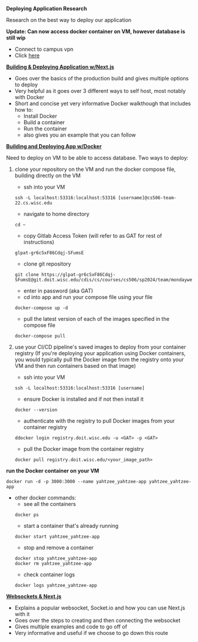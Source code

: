 **__Deploying Application Research__**

Research on the best way to deploy our application

**Update: Can now access docker container on VM, however database is still wip**

* Connect to campus vpn
* Click [here](http://128.105.37.207:8080)

**[Building & Deploying Application w/Next.js](https://nextjs.org/docs/pages/building-your-application/deploying)**
* Goes over the basics of the production build and gives multiple options to deploy
* Very helpful as it goes over 3 different ways to self host, most notably with Docker
* Short and concise yet very informative Docker walkthough that includes how to:
    * Install Docker
    * Build a container
    * Run the container
    * also gives you an example that you can follow

**[Building and Deploying App w/Docker](https://canvas.wisc.edu/courses/395497/pages/gitlab-csl-deployment?module_item_id=7148524)**

Need to deploy on VM to be able to access database. Two ways to deploy:

1. clone your repository on the VM and run the docker compose file, building directly on the VM
    * ssh into your VM
    ```
    ssh -L localhost:53316:localhost:53316 [username]@cs506-team-22.cs.wisc.edu
    ```
    * navigate to home directory
    ```
    cd ~
    ```
    * copy Gitlab Access Token (will refer to as GAT for rest of instructions)
    ```
    glpat-gr6cSxF86Cdqj-SFumsE
    ```
    * clone git repository
    ```
    git clone https://glpat-gr6cSxF86Cdqj-SFumsE@git.doit.wisc.edu/cdis/cs/courses/cs506/sp2024/team/mondaywednesdaylecture/T_22/yahtzee.git
    ```
    * enter in password (aka GAT)
    * cd into app and run your compose file using your file
    ```
    docker-compose up -d
    ```
    * pull the latest version of each of the images specified in the compose file
    ```
    docker-compose pull
    ```

2. use your CI/CD pipeline's saved images to deploy from your container registry (If you're deploying your application using Docker containers, you would typically pull the Docker image from the registry onto your VM and then run containers based on that image)
    * ssh into your VM
    ```
    ssh -L localhost:53316:localhost:53316 [username]
    ```
    * ensure Docker is installed and if not then install it
    ```
    docker --version
    ```
    * authenticate with the registry to pull Docker images from your container registry
    ``` 
    ddocker login registry.doit.wisc.edu -u <GAT> -p <GAT>
    ```
    * pull the Docker image from the container registry
    ```
    docker pull registry.doit.wisc.edu/<your_image_path>
    ```

**run the Docker container on your VM**
```
docker run -d -p 3000:3000 --name yahtzee_yahtzee-app yahtzee_yahtzee-app
```
* other docker commands:
    * see all the containers
    ```
    docker ps
    ```
    * start a container that's already running
    ```
    docker start yahtzee_yahtzee-app
    ```
    * stop and remove a container 
    ```
    docker stop yahtzee_yahtzee-app
    docker rm yahtzee_yahtzee-app
    ```
    * check container logs
    ```
    docker logs yahtzee_yahtzee-app
    ```



**[Websockets & Next.js](https://blog.logrocket.com/implementing-websocket-communication-next-js/)**
* Explains a popular websocket, Socket.io and how you can use Next.js with it
* Goes over the steps to creating and then connecting the websocket 
* Gives multiple examples and code to go off of
* Very informative and useful if we choose to go down this route
